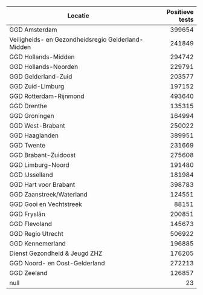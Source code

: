 | Locatie | Positieve tests |
|---------|----------------:|
| GGD Amsterdam                            | 399654 |
| Veiligheids- en Gezondheidsregio Gelderland-Midden | 241849 |
| GGD Hollands-Midden                      | 294742 |
| GGD Hollands-Noorden                     | 229791 |
| GGD Gelderland-Zuid                      | 203577 |
| GGD Zuid-Limburg                         | 197152 |
| GGD Rotterdam-Rijnmond                   | 493640 |
| GGD Drenthe                              | 135315 |
| GGD Groningen                            | 164994 |
| GGD West-Brabant                         | 250022 |
| GGD Haaglanden                           | 389951 |
| GGD Twente                               | 231669 |
| GGD Brabant-Zuidoost                     | 275608 |
| GGD Limburg-Noord                        | 191480 |
| GGD IJsselland                           | 181984 |
| GGD Hart voor Brabant                    | 398783 |
| GGD Zaanstreek/Waterland                 | 124551 |
| GGD Gooi en Vechtstreek                  | 88151 |
| GGD Fryslân                              | 200851 |
| GGD Flevoland                            | 145673 |
| GGD Regio Utrecht                        | 506922 |
| GGD Kennemerland                         | 196885 |
| Dienst Gezondheid & Jeugd ZHZ            | 176205 |
| GGD Noord- en Oost-Gelderland            | 272213 |
| GGD Zeeland                              | 126857 |
| null                                     |    23 |
